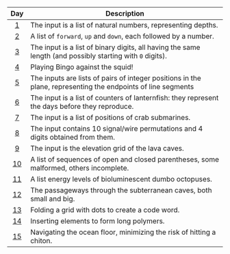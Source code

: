 | Day                                          | Description                                                                                                  |
| :-:                                          | -                                                                                                            |
| [1](2021_descriptions_with_tests.md#day-1)   | The input is a list of natural numbers, representing depths.                                                 |
| [2](2021_descriptions_with_tests.md#day-2)   | A list of `forward`, `up` and `down`, each followed by a number.                                             |
| [3](2021_descriptions_with_tests.md#day-3)   | The input is a list of binary digits, all having the same length (and possibly starting with `0` digits).    |
| [4](2021_descriptions_with_tests.md#day-4)   | Playing Bingo against the squid!                                                                             |
| [5](2021_descriptions_with_tests.md#day-5)   | The inputs are lists of pairs of integer positions in the plane, representing the endpoints of line segments |
| [6](2021_descriptions_with_tests.md#day-6)   | The input is a list of counters of lanternfish: they represent the days before they reproduce.               |
| [7](2021_descriptions_with_tests.md#day-7)   | The input is a list of positions of crab submarines.                                                         |
| [8](2021_descriptions_with_tests.md#day-8)   | The input contains 10 signal/wire permutations and 4 digits obtained from them.                              |
| [9](2021_descriptions_with_tests.md#day-9)   | The input is the elevation grid of the lava caves.                                                           |
| [10](2021_descriptions_with_tests.md#day-10) | A list of sequences of open and closed parentheses, some malformed, others incomplete.                       |
| [11](2021_descriptions_with_tests.md#day-11) | A list energy levels of bioluminescent dumbo octopuses.                                                      |
| [12](2021_descriptions_with_tests.md#day-12) | The passageways through the subterranean caves, both small and big.                                          |
| [13](2021_descriptions_with_tests.md#day-13) | Folding a grid with dots to create a code word.                                                              |
| [14](2021_descriptions_with_tests.md#day-14) | Inserting elements to form long polymers.                                                                    |
| [15](2021_descriptions_with_tests.md#day-15) | Navigating the ocean floor, minimizing the risk of hitting a chiton.                                         |
